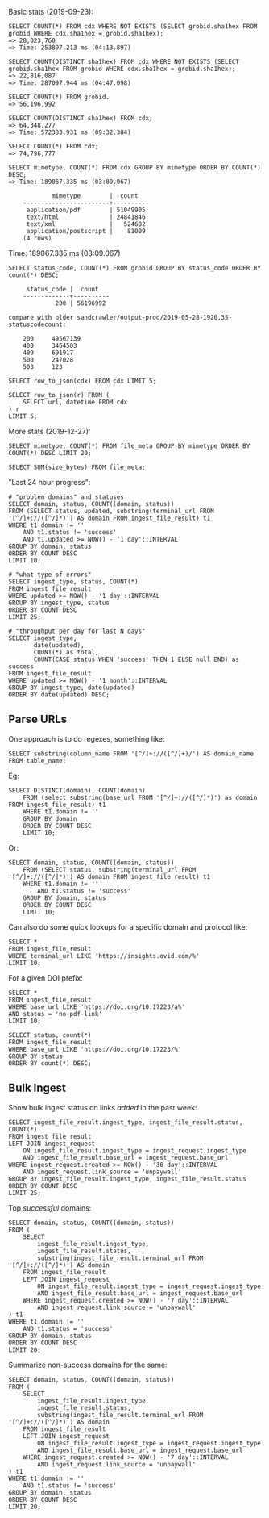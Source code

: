 
Basic stats (2019-09-23):

    SELECT COUNT(*) FROM cdx WHERE NOT EXISTS (SELECT grobid.sha1hex FROM grobid WHERE cdx.sha1hex = grobid.sha1hex);
    => 28,023,760
    => Time: 253897.213 ms (04:13.897)

    SELECT COUNT(DISTINCT sha1hex) FROM cdx WHERE NOT EXISTS (SELECT grobid.sha1hex FROM grobid WHERE cdx.sha1hex = grobid.sha1hex);
    => 22,816,087
    => Time: 287097.944 ms (04:47.098)

    SELECT COUNT(*) FROM grobid.
    => 56,196,992

    SELECT COUNT(DISTINCT sha1hex) FROM cdx;
    => 64,348,277
    => Time: 572383.931 ms (09:32.384)

    SELECT COUNT(*) FROM cdx;
    => 74,796,777

    SELECT mimetype, COUNT(*) FROM cdx GROUP BY mimetype ORDER BY COUNT(*) DESC;
    => Time: 189067.335 ms (03:09.067)

                mimetype        |  count   
        ------------------------+----------
         application/pdf        | 51049905
         text/html              | 24841846
         text/xml               |   524682
         application/postscript |    81009
        (4 rows)

Time: 189067.335 ms (03:09.067)

    SELECT status_code, COUNT(*) FROM grobid GROUP BY status_code ORDER BY count(*) DESC;

         status_code |  count   
        -------------+----------
                 200 | 56196992

    compare with older sandcrawler/output-prod/2019-05-28-1920.35-statuscodecount:

        200     49567139
        400     3464503
        409     691917
        500     247028
        503     123

    SELECT row_to_json(cdx) FROM cdx LIMIT 5;

    SELECT row_to_json(r) FROM (
        SELECT url, datetime FROM cdx
    ) r
    LIMIT 5;

More stats (2019-12-27):

    SELECT mimetype, COUNT(*) FROM file_meta GROUP BY mimetype ORDER BY COUNT(*) DESC LIMIT 20;

    SELECT SUM(size_bytes) FROM file_meta;

"Last 24 hour progress":

    # "problem domains" and statuses
    SELECT domain, status, COUNT((domain, status))
    FROM (SELECT status, updated, substring(terminal_url FROM '[^/]+://([^/]*)') AS domain FROM ingest_file_result) t1
    WHERE t1.domain != ''
        AND t1.status != 'success'
        AND t1.updated >= NOW() - '1 day'::INTERVAL
    GROUP BY domain, status
    ORDER BY COUNT DESC
    LIMIT 10;

    # "what type of errors"
    SELECT ingest_type, status, COUNT(*)
    FROM ingest_file_result
    WHERE updated >= NOW() - '1 day'::INTERVAL
    GROUP BY ingest_type, status
    ORDER BY COUNT DESC
    LIMIT 25;

    # "throughput per day for last N days"
    SELECT ingest_type,
           date(updated),
           COUNT(*) as total,
           COUNT(CASE status WHEN 'success' THEN 1 ELSE null END) as success
    FROM ingest_file_result
    WHERE updated >= NOW() - '1 month'::INTERVAL
    GROUP BY ingest_type, date(updated)
    ORDER BY date(updated) DESC;

## Parse URLs

One approach is to do regexes, something like:

    SELECT substring(column_name FROM '[^/]+://([^/]+)/') AS domain_name FROM table_name;

Eg:

    SELECT DISTINCT(domain), COUNT(domain)
        FROM (select substring(base_url FROM '[^/]+://([^/]*)') as domain FROM ingest_file_result) t1
        WHERE t1.domain != ''
        GROUP BY domain
        ORDER BY COUNT DESC 
        LIMIT 10;

Or:

    SELECT domain, status, COUNT((domain, status))
        FROM (SELECT status, substring(terminal_url FROM '[^/]+://([^/]*)') AS domain FROM ingest_file_result) t1
        WHERE t1.domain != ''
            AND t1.status != 'success'
        GROUP BY domain, status
        ORDER BY COUNT DESC
        LIMIT 10;

Can also do some quick lookups for a specific domain and protocol like:

    SELECT *
    FROM ingest_file_result
    WHERE terminal_url LIKE 'https://insights.ovid.com/%'
    LIMIT 10;

For a given DOI prefix:

    SELECT *
    FROM ingest_file_result
    WHERE base_url LIKE 'https://doi.org/10.17223/a%'
    AND status = 'no-pdf-link'
    LIMIT 10;

    SELECT status, count(*)
    FROM ingest_file_result
    WHERE base_url LIKE 'https://doi.org/10.17223/%'
    GROUP BY status
    ORDER BY count(*) DESC;

## Bulk Ingest

Show bulk ingest status on links *added* in the past week:

    SELECT ingest_file_result.ingest_type, ingest_file_result.status, COUNT(*)
    FROM ingest_file_result
    LEFT JOIN ingest_request
        ON ingest_file_result.ingest_type = ingest_request.ingest_type
        AND ingest_file_result.base_url = ingest_request.base_url
    WHERE ingest_request.created >= NOW() - '30 day'::INTERVAL
        AND ingest_request.link_source = 'unpaywall'
    GROUP BY ingest_file_result.ingest_type, ingest_file_result.status
    ORDER BY COUNT DESC
    LIMIT 25;

Top *successful* domains:

    SELECT domain, status, COUNT((domain, status))
    FROM (
        SELECT
            ingest_file_result.ingest_type,
            ingest_file_result.status,
            substring(ingest_file_result.terminal_url FROM '[^/]+://([^/]*)') AS domain
        FROM ingest_file_result
        LEFT JOIN ingest_request
            ON ingest_file_result.ingest_type = ingest_request.ingest_type
            AND ingest_file_result.base_url = ingest_request.base_url
        WHERE ingest_request.created >= NOW() - '7 day'::INTERVAL
            AND ingest_request.link_source = 'unpaywall'
    ) t1
    WHERE t1.domain != ''
        AND t1.status = 'success'
    GROUP BY domain, status
    ORDER BY COUNT DESC
    LIMIT 20;

Summarize non-success domains for the same:

    SELECT domain, status, COUNT((domain, status))
    FROM (
        SELECT
            ingest_file_result.ingest_type,
            ingest_file_result.status,
            substring(ingest_file_result.terminal_url FROM '[^/]+://([^/]*)') AS domain
        FROM ingest_file_result
        LEFT JOIN ingest_request
            ON ingest_file_result.ingest_type = ingest_request.ingest_type
            AND ingest_file_result.base_url = ingest_request.base_url
        WHERE ingest_request.created >= NOW() - '7 day'::INTERVAL
            AND ingest_request.link_source = 'unpaywall'
    ) t1
    WHERE t1.domain != ''
        AND t1.status != 'success'
    GROUP BY domain, status
    ORDER BY COUNT DESC
    LIMIT 20;
